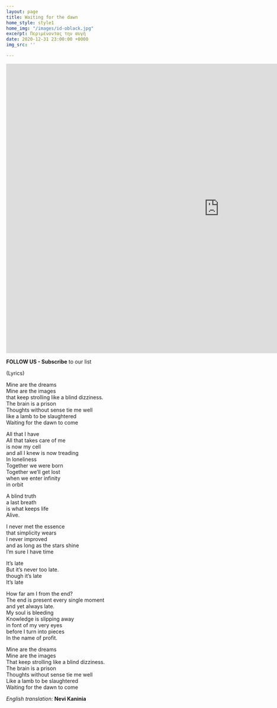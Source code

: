 ```yaml
---
layout: page
title: Waiting for the dawn
home_style: style1
home_img: "/images/id-oblack.jpg"
excerpt: Περιμένοντας την αυγή
date: 2020-12-31 23:00:00 +0000
img_src: ''

---
```

<iframe src="https://player.vimeo.com/video/414499503?h=98c3003430" width="1150" height="780" frameborder="0" allow="autoplay; fullscreen; picture-in-picture" allowfullscreen></iframe>

**FOLLOW US - Subscribe** to our list

(Lyrics)

Mine are the dreams  
Mine are the images  
that keep strolling like a blind dizziness.  
The brain is a prison  
Thoughts without sense tie me well  
like a lamb to be slaughtered  
Waiting for the dawn to come

All that I have  
All that takes care of me  
is now my cell  
and all I knew is now treading  
In loneliness  
Together we were born  
Together we’ll get lost  
when we enter infinity  
in orbit

A blind truth  
a last breath  
is what keeps life  
Alive.

I never met the essence  
that simplicity wears  
I never improved  
and as long as the stars shine  
I’m sure I have time

It’s late  
But it’s never too late.  
though it’s late  
It’s late

How far am I from the end?  
The end is present every single moment  
and yet always late.  
My soul is bleeding  
Knowledge is slipping away  
in font of my very eyes  
before I turn into pieces  
In the name of profit.

Mine are the dreams  
Mine are the images  
That keep strolling like a blind dizziness.  
The brain is a prison  
Thoughts without sense tie me well  
Like a lamb to be slaughtered  
Waiting for the dawn to come

_English translation:_ **Nevi Kaninia**